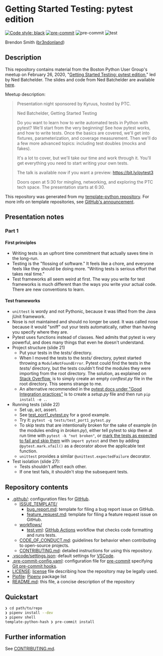 # Getting Started Testing: pytest edition

[![Code style: black](https://img.shields.io/badge/code%20style-black-000000.svg)](https://github.com/psf/black)
[![pre-commit](https://img.shields.io/badge/pre--commit-enabled-brightgreen?logo=pre-commit&logoColor=white)](https://github.com/pre-commit/pre-commit)
![pre-commit](https://github.com/br3ndonland/test3/workflows/pre-commit/badge.svg)
![test](https://github.com/br3ndonland/test3/workflows/test/badge.svg)

Brendon Smith ([br3ndonland](https://github.com/br3ndonland/))

## Description

This repository contains material from the Boston Python User Group's meetup on February 26, 2020, "[Getting Started Testing: pytest edition](https://www.meetup.com/bostonpython/events/266720542/)," led by Ned Batchelder. The slides and code from Ned Batchelder are available [here](https://nedbatchelder.com/text/test3.html).

Meetup description:

> Presentation night sponsored by Kyruus, hosted by PTC.
>
> Ned Batchelder, Getting Started Testing
>
> Do you want to learn how to write automated tests in Python with pytest? We'll start from the very beginning! See how pytest works, and how to write tests. Once the basics are covered, we'll get into fixtures, parameterization, and coverage measurement. Then we'll do a few more advanced topics: including test doubles (mocks and fakes).
>
> It's a lot to cover, but we'll take our time and work through it. You'll get everything you need to start writing your own tests.
>
> The talk is available now if you want a preview: https://bit.ly/pytest3
>
> Doors open at 5:30 for mingling, networking, and exploring the PTC tech space. The presentation starts at 6:30.

This repository was generated from my [template-python repository](https://github.com/br3ndonland/template-python). For more info on template repositories, see [GitHub's announcement](https://github.blog/2019-06-06-generate-new-repositories-with-repository-templates/).

## Presentation notes

### Part 1

#### First principles

- Writing tests is an upfront time commitment that actually saves time in the long-run.
- Testing is the "flossing of software." It feels like a chore, and everyone feels like they should be doing more. "Writing tests is serious effort that takes real time."
- Test frameworks all seem weird at first. The way you write for test frameworks is much different than the ways you write your actual code. There are new conventions to learn.

#### Test frameworks

- `unittest` is wordy and not Pythonic, because it was lifted from the Java jUnit framework.
- Nose is not maintained and should no longer be used. It was called nose because it would "sniff" out your tests automatically, rather than having you specify where they are.
- Pytest uses functions instead of classes. Ned admits that pytest is very powerful, and does many things that even he doesn't understand.
- Project structure (slide 21)
  - Put your tests in the _tests/_ directory.
  - When I moved the tests to the _tests/_ directory, pytest started throwing a `ModuleNotFoundError`. Pytest could find the tests in the _tests/_ directory, but the tests couldn't find the modules they were importing from the root directory. The solution, as explained on [Stack Overflow](https://stackoverflow.com/questions/10253826), is to simply create an empty _conftest.py_ file in the root directory. This seems strange to me.
  - An alternative recommended in the [pytest docs under "Good Integration practices"](https://docs.pytest.org/en/latest/goodpractices.html) is to create a _setup.py_ file and then run `pip install -e .`.
- Running tests (slide 22)
  - Set up, act, assert.
  - See [test_port1_pytest.py](tests/test_port1_pytest.py) for a good example.
  - Try it: `pytest -q tests/test_port1_pytest.py`
  - To skip tests that are intentionally broken for the sake of example (in the modules ending in _broken.py_), either tell pytest to skip them at run time with `pytest -k "not broken"`, or [mark the tests as expected to fail and skip them](https://docs.pytest.org/en/latest/skipping.html) with `import pytest` and then by adding `@pytest.mark.xfail()` as a decorator above the applicable test function.
  - `unittest` provides a similar `@unittest.expectedFailure` decorator.
- Test isolation (slide 27):
  - Tests shouldn't affect each other.
  - If one test fails, it shouldn't stop the subsequent tests.

## Repository contents

- [.github/](.github): configuration files for [GitHub](https://github.com/).
  - [ISSUE_TEMPLATE/](.github/ISSUE_TEMPLATE)
    - [bug_report.md](.github/ISSUE_TEMPLATE/bug_report.md): template for filing a bug report issue on GitHub.
    - [feature_request.md](.github/ISSUE_TEMPLATE/feature_request.md): template for filing a feature request issue on GitHub.
  - [workflows/](.github/workflows)
    - [test.yml](.github/workflows/test.yml): [GitHub Actions](https://github.com/features/actions) workflow that checks code formatting and runs tests.
  - [CODE_OF_CONDUCT.md](.github/CODE_OF_CONDUCT.md): guidelines for behavior when contributing to open-source projects.
  - [CONTRIBUTING.md](.github/CONTRIBUTING.md): detailed instructions for using this repository.
- [.vscode/settings.json](.vscode/settings.json): default settings for [VSCode](https://code.visualstudio.com/).
- [.pre-commit-config.yaml](.pre-commit-config.yaml): configuration file for [pre-commit](https://pre-commit.com/) specifying [Git pre-commit hooks](https://www.git-scm.com/docs/githooks).
- [LICENSE](LICENSE): [license](https://choosealicense.com/) file describing how the repository may be legally used.
- [Pipfile](Pipfile): [Pipenv](https://pipenv.readthedocs.io/) package list
- [README.md](README.md): this file, a concise description of the repository

## Quickstart

```sh
❯ cd path/to/repo
❯ pipenv install --dev
❯ pipenv shell
template-python-hash ❯ pre-commit install
```

## Further information

See [CONTRIBUTING.md](.github/CONTRIBUTING.md).
